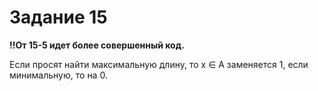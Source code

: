 # Задание 15

**!!От 15-5 идет более совершенный код.**


Если просят найти максимальную длину, то x ∈ A заменяется 1, если минимальную, то на 0.
